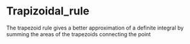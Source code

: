 # Trapizoidal_rule
The trapezoid rule gives a better approximation of a definite integral by summing the areas of the trapezoids connecting the point
